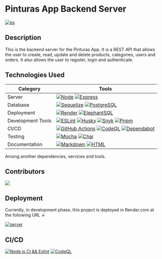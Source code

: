 # Pinturas App Backend Server

[![es](https://img.shields.io/badge/lang-es-yellow.svg)](./README.es.md)

## Description

This is the backend server for the Pinturas App. It is a REST API that allows
the user to create, read, update and delete products, categories, users and
orders. It also allows the user to register, login and authenticate.

## Technologies Used

| Category | Tools |
| --- | --- |
| Server | [![Node](https://img.shields.io/badge/-Node-233056?style=flat&logo=node.js)](https://nodejs.org/en/about) [![Express](https://img.shields.io/badge/-Express-333333?style=flat&logo=express)](https://expressjs.com/) |
| Database | [![Sequelize](https://img.shields.io/badge/-Sequelize-2E3B69?style=flat&logo=sequelize)](https://sequelize.org/) [![PostgreSQL](https://img.shields.io/badge/-PostgreSQL-212121?style=flat&logo=postgresql&logoColor=699ECA)](https://www.postgresql.org/) |
| Deployment | [![Render](https://img.shields.io/badge/-Render-000?style=flat&logo=render)](https://render.com/) [![ElephantSQL](https://img.shields.io/badge/ElephantSQL-333333?style=flat&logo=postgresql&logoColor=white)](https://www.elephantsql.com/) |
| Development Tools | [![ESLint](https://img.shields.io/badge/-ESLint-101828?style=flat&logo=eslint)](https://eslint.org/) [![Husky](https://img.shields.io/badge/-Husky-765149?style=flat&logo=editorconfig)](https://typicode.github.io/husky/#/) [![Snyk](https://img.shields.io/badge/-Snyk-53537A?style=flat&logo=snyk)](https://snyk.io/) [![Pnpm](https://img.shields.io/badge/-Pnpm-333333?style=flat&logo=pnpm)](https://pnpm.io/) |
| CI/CD | [![GitHub Actions](https://img.shields.io/badge/-GitHub%20Actions-333333?style=flat&logo=github-actions)](https://docs.github.com/en/actions) [![CodeQL](https://img.shields.io/badge/-CodeQL-333333?style=flat&logo=github)](https://codeql.github.com/) [![Dependabot](https://img.shields.io/badge/-Dependabot-0366D6?style=flat&logo=dependabot)](https://github.com/features/security/) |
| Testing | [![Mocha](https://img.shields.io/badge/-Mocha-8D6748?style=flat&logo=mocha&logoColor=white)](https://mochajs.org/) [![Chai](https://img.shields.io/badge/-Chai-9D0802?style=flat&logo=chai)](https://www.chaijs.com/) |
| Documentation | [![Markdown](https://img.shields.io/badge/-Markdown-333333?style=flat&logo=markdown)](https://www.markdownguide.org/) [![HTML](https://img.shields.io/badge/-HTML-333333?style=flat&logo=html5)](https://developer.mozilla.org/en-US/docs/Web/HTML) |

Among another dependencies, services and tools.

## Contributors

<a href="https://github.com/Ide-Pinturerias/pinturas-app-back/contributors">
  <img src="https://contrib.rocks/image?repo=Ide-Pinturerias/pinturas-app-back"
/> </a>

## Deployment

Currently, in development phase, this project is deployed in Render.com at the
following URL ↓

[![server](https://img.shields.io/badge/server-333333?style=flat&logo=render)](https://pinturas-app-back.onrender.com/)

## CI/CD

[![Node.js CI &&
Eslint](https://github.com/Ide-Pinturerias/pinturas-app-back/actions/workflows/ci-eslint.yml/badge.svg)](https://github.com/Ide-Pinturerias/pinturas-app-back/actions/workflows/ci-eslint.yml)
[![CodeQL](https://github.com/Ide-Pinturerias/pinturas-app-back/actions/workflows/codeql.yml/badge.svg)](https://github.com/Ide-Pinturerias/pinturas-app-back/actions/workflows/codeql.yml)
